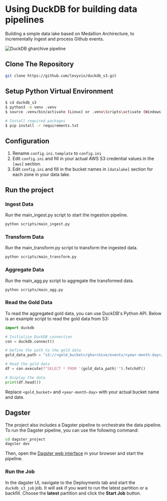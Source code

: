 # Using DuckDB for building data pipelines

Building a simple data lake based on Medallion Archirecture, to incrementally ingest and process Github events.

![DuckDB gharchive pipeline](https://github.com/user-attachments/assets/0b37081e-a786-4687-9a3f-99c768f963b1)

## Clone The Repository

```bash
git clone https://github.com/levyvix/duckdb_s3.git
```

## Setup Python Virtual Environment

```bash
$ cd duckdb_s3
$ python3 -m venv .venv
$ source .venv/bin/activate (Linux) or .venv\Scripts\activate (Windows)

# Install required packages
$ pip install -r requirements.txt
```

## Configuration

1. Rename `config.ini.template` to `config.ini`
2. Edit `config.ini` and fill in your actual AWS S3 credential values in the `[aws]` section.
3. Edit `config.ini` and fill in the bucket names in `[datalake]` section for each zone in your data lake.

## Run the project

### Ingest Data

Run the main_ingest.py script to start the ingestion pipeline.

```bash
python scripts/main_ingest.py
```

### Transform Data

Run the main_transform.py script to transform the ingested data.

```bash
python scripts/main_transform.py
```

### Aggregate Data

Run the main_agg.py script to aggregate the transformed data.

```bash
python scripts/main_agg.py
```

### Read the Gold Data

To read the aggregated gold data, you can use DuckDB's Python API. Below is an example script to read the gold data from S3:

```python
import duckdb

# Initialize DuckDB connection
con = duckdb.connect()

# Define the path to the gold data
gold_data_path = "s3://<gold_bucket>/gharchive/events/<year-month-day>/*.parquet"

# Read the gold data
df = con.execute(f"SELECT * FROM '{gold_data_path}'").fetchdf()

# Display the data
print(df.head())
```

Replace `<gold_bucket>` and `<year-month-day>` with your actual bucket name and date.

## Dagster

The project also includes a Dagster pipeline to orchestrate the data pipeline. To run the Dagster pipeline, you can use the following command:

```bash
cd dagster_project
dagster dev
```

Then, open the [Dagster web interface](localhost:3000) in your browser and start the pipeline.

### Run the Job

In the dagster UI, navigate to the Deployments tab and start the `duckdb_s3_job` job. It will ask if you want to run the latest partition or a backfill. Choose the **latest** partition and click the **Start Job** button.
